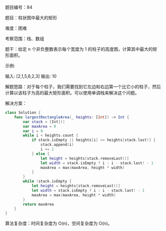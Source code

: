 题目编号：84

题目：柱状图中最大的矩形

难度：困难

考察范围：栈、数组

题干：给定 n 个非负整数表示每个宽度为 1 的柱子的高度图，计算其中最大的矩形面积。

示例:

输入: [2,1,5,6,2,3]
输出: 10

解题思路：对于每个柱子，我们需要找到它左边和右边第一个比它小的柱子，然后计算以该柱子为高的最大矩形面积。可以使用单调栈来解决这个问题。

解决方案：

```swift
class Solution {
    func largestRectangleArea(_ heights: [Int]) -> Int {
        var stack = [Int]()
        var maxArea = 0
        var i = 0
        while i < heights.count {
            if stack.isEmpty || heights[i] >= heights[stack.last!] {
                stack.append(i)
                i += 1
            } else {
                let height = heights[stack.removeLast()]
                let width = stack.isEmpty ? i : i - stack.last! - 1
                maxArea = max(maxArea, height * width)
            }
        }
        while !stack.isEmpty {
            let height = heights[stack.removeLast()]
            let width = stack.isEmpty ? i : i - stack.last! - 1
            maxArea = max(maxArea, height * width)
        }
        return maxArea
    }
}
```

算法复杂度：时间复杂度为 O(n)，空间复杂度为 O(n)。